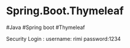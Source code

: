 # Spring.Boot.Thymeleaf
#Java
#Spring boot
#Thymeleaf

Security Login :
username: rimi
password:1234
